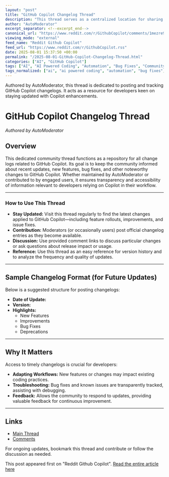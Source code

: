 ```yaml
---
layout: "post"
title: "GitHub Copilot Changelog Thread"
description: "This thread serves as a centralized location for sharing and tracking change logs related to GitHub Copilot. Community members or moderators can post updates about new features, bug fixes, enhancements, and other modifications to GitHub Copilot as they are released."
author: "AutoModerator"
excerpt_separator: <!--excerpt_end-->
canonical_url: "https://www.reddit.com/r/GithubCopilot/comments/1mezre9/github_copilot_changelog_thread/"
viewing_mode: "external"
feed_name: "Reddit Github Copilot"
feed_url: "https://www.reddit.com/r/GithubCopilot.rss"
date: 2025-08-01 15:37:50 +00:00
permalink: "/2025-08-01-GitHub-Copilot-Changelog-Thread.html"
categories: ["AI", "GitHub Copilot"]
tags: ["AI", "AI Powered Coding", "Automation", "Bug Fixes", "Community", "Developer Tools", "Enhancements", "GitHub Copilot", "Release Notes"]
tags_normalized: ["ai", "ai powered coding", "automation", "bug fixes", "community", "developer tools", "enhancements", "github copilot", "release notes"]
---
```


Authored by AutoModerator, this thread is dedicated to posting and tracking GitHub Copilot changelogs. It acts as a resource for developers keen on staying updated with Copilot enhancements.<!--excerpt_end-->

# GitHub Copilot Changelog Thread

*Authored by AutoModerator*

## Overview

This dedicated community thread functions as a repository for all change logs related to GitHub Copilot. Its goal is to keep the community informed about recent updates, new features, bug fixes, and other noteworthy changes to GitHub Copilot. Whether maintained by AutoModerator or contributed to by engaged users, it ensures transparency and accessibility of information relevant to developers relying on Copilot in their workflow.

---

### How to Use This Thread

- **Stay Updated:** Visit this thread regularly to find the latest changes applied to GitHub Copilot—including feature rollouts, improvements, and issue fixes.
- **Contribution:** Moderators (or occasionally users) post official changelog entries as they become available.
- **Discussion:** Use provided comment links to discuss particular changes or ask questions about release impact or usage.
- **Reference:** Use this thread as an easy reference for version history and to analyze the frequency and quality of updates.

---

## Sample Changelog Format (for Future Updates)

Below is a suggested structure for posting changelogs:

- **Date of Update:**
- **Version:**
- **Highlights:**
  - New Features
  - Improvements
  - Bug Fixes
  - Deprecations

---

## Why It Matters

Access to timely changelogs is crucial for developers:

- **Adapting Workflows:** New features or changes may impact existing coding practices.
- **Troubleshooting:** Bug fixes and known issues are transparently tracked, assisting with debugging.
- **Feedback:** Allows the community to respond to updates, providing valuable feedback for continuous improvement.

---

## Links

- [Main Thread](https://www.reddit.com/r/GithubCopilot/comments/1mezre9/github_copilot_changelog_thread/)
- [Comments](https://www.reddit.com/r/GithubCopilot/comments/1mezre9/github_copilot_changelog_thread/)

For ongoing updates, bookmark this thread and contribute or follow the discussion as needed.

This post appeared first on "Reddit Github Copilot". [Read the entire article here](https://www.reddit.com/r/GithubCopilot/comments/1mezre9/github_copilot_changelog_thread/)

